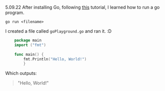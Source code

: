 5.09.22 After installing Go, following [this](https://go.dev/) tutorial, I learned how to run a go program.

`go run <filename>`

I created a file called `goPlayground.go` and ran it. :D

```Go
    package main
    import ("fmt")
    
    func main() {
    	fmt.Println("Hello, World!")
    	}
```
Which outputs:
> "Hello, World!"
